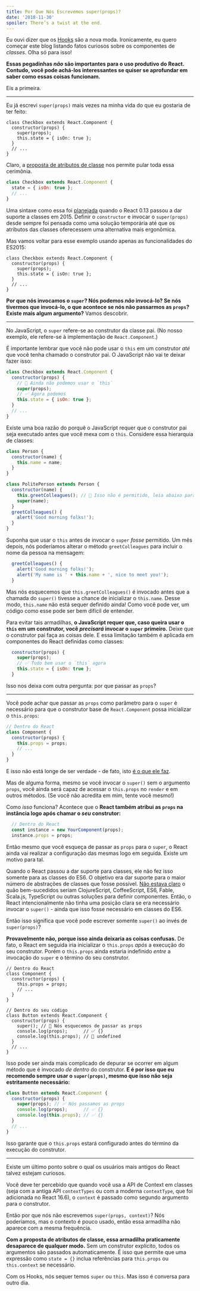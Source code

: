 ```yaml
---
title: Por Que Nós Escrevemos super(props)?
date: '2018-11-30'
spoiler: There’s a twist at the end.
---
```



Eu ouvi dizer que os [Hooks](https://reactjs.org/docs/hooks-intro.html) são a nova moda. Ironicamente, eu quero começar este blog listando fatos curiosos sobre os componentes de *classes*. Olha só para isso!

**Essas pegadinhas *não* são importantes para o uso produtivo do React. Contudo, você pode achá-los interessantes se quiser se aprofundar em saber como essas coisas funcionam.**

Eis a primeira.

---

Eu já escrevi `super(props)` mais vezes na minha vida do que eu gostaria de ter feito:

```jsx{3}
class Checkbox extends React.Component {
  constructor(props) {
    super(props);
    this.state = { isOn: true };
  }
  // ...
}
```

Claro, a [proposta de atributos de classe](https://github.com/tc39/proposal-class-fields) nos permite pular toda essa cerimônia.

```jsx
class Checkbox extends React.Component {
  state = { isOn: true };
  // ...
}
```

Uma sintaxe como essa foi [planejada](https://reactjs.org/blog/2015/01/27/react-v0.13.0-beta-1.html#es7-property-initializers) quando o React 0.13 passou a dar suporte a classes em 2015. Definir o `constructor` e invocar o `super(props)` desde sempre foi pensada como uma solução temporária até que os atributos das classes oferecessem uma alternativa mais ergonômica.

Mas vamos voltar para esse exemplo usando apenas as funcionalidades do ES2015:

```jsx{3}
class Checkbox extends React.Component {
  constructor(props) {
    super(props);
    this.state = { isOn: true };
  }
  // ...
}
```

**Por que nós invocamos o `super`? Nós podemos *não* invocá-lo? Se nós tivermos que invocá-lo, o que acontece se nós não passarmos as `props`? Existe mais algum argumento?** Vamos descobrir.

---

No JavaScript, o `super` refere-se ao construtor da classe pai. (No nosso exemplo, ele refere-se à implementação de `React.Component`.)

É importante lembrar que você não pode usar o `this` em um construtor *até* que você tenha chamado o construtor pai. O JavaScript não vai te deixar fazer isso:

```jsx
class Checkbox extends React.Component {
  constructor(props) {
    // 🔴 Ainda não podemos usar o `this`
    super(props);
    // ✅ Agora podemos
    this.state = { isOn: true };
  }
  // ...
}
```

Existe uma boa razão do porquê o JavaScript requer que o construtor pai seja executado antes que você mexa com o `this`. Considere essa hierarquia de classes:

```jsx
class Person {
  constructor(name) {
    this.name = name;
  }
}

class PolitePerson extends Person {
  constructor(name) {
    this.greetColleagues(); // 🔴 Isso não é permitido, leia abaixo para saber o porquê
    super(name);
  }
  greetColleagues() {
    alert('Good morning folks!');
  }
}
```

Suponha que usar o `this` antes de invocar o `super` *fosse* permitido. Um mês depois, nós poderíamos alterar o método `greetColleagues` para incluir o nome da pessoa na mensagem:

```jsx
  greetColleagues() {
    alert('Good morning folks!');
    alert('My name is ' + this.name + ', nice to meet you!');
  }
```

Mas nós esquecemos que `this.greetColleagues()` é invocado antes que a chamada do `super()` tivesse a chance de inicializar o `this.name`. Desse modo, `this.name` não está sequer definido ainda! Como você pode ver, um código como esse pode ser bem difícil de entender.

Para evitar tais armadilhas, **o JavaScript requer que, caso queira usar o `this` em um construtor, você *precisará* invocar o `super` primeiro.** Deixe que o construtor pai faça as coisas dele. E essa limitação também é aplicada em componentes do React definidas como classes:

```jsx
  constructor(props) {
    super(props);
    // ✅ Tudo bem usar o `this` agora
    this.state = { isOn: true };
  }
```

Isso nos deixa com outra pergunta: por que passar as `props`?

---

Você pode achar que passar as `props` como parâmetro para o `super` é necessário para que o construtor base de `React.Component` possa inicializar o `this.props`:

```jsx
// Dentro do React
class Component {
  constructor(props) {
    this.props = props;
    // ...
  }
}
```

E isso não está longe de ser verdade - de fato, isto [é o que ele faz](https://github.com/facebook/react/blob/1d25aa5787d4e19704c049c3cfa985d3b5190e0d/packages/react/src/ReactBaseClasses.js#L22).

Mas de alguma forma, mesmo se você invocar o `super()` sem o argumento `props`, você ainda será capaz de acessar o `this.props` no `render` e em outros métodos. (Se você não acredita em mim, tente você mesmo!)

Como *isso* funciona? Acontece que o **React também atribui as `props` na instância logo após chamar o *seu* construtor:**

```jsx
  // Dentro do React
  const instance = new YourComponent(props);
  instance.props = props;
```

Então mesmo que você esqueça de passar as `props` para o `super`, o React ainda vai realizar a configuração das mesmas logo em seguida. Existe um motivo para tal.

Quando o React passou a dar suporte para classes, ele não fez isso somente para as classes do ES6. O objetivo era dar suporte para o maior número de abstrações de classes que fosse possível. [Não estava claro](https://reactjs.org/blog/2015/01/27/react-v0.13.0-beta-1.html#other-languages) o quão bem-sucedidos seriam ClojureScript, CoffeeScript, ES6, Fable, Scala.js, TypeScript ou outras soluções para definir componentes. Então, o React intencionalmente não tinha uma posição clara se era necessário invocar o `super()` - ainda que isso fosse necessário em classes do ES6.

Então isso significa que você pode escrever somente `super()` ao invés de `super(props)`?

**Provavelmente não, porque isso ainda deixaria as coisas confusas.** De fato, o React em seguida iria inicializar o `this.props` *após* a execução do seu construtor. Porém o `this.props` ainda estaria indefinido *entre* a invocação do `super` e o término do seu construtor.

```jsx{14}
// Dentro do React
class Component {
  constructor(props) {
    this.props = props;
    // ...
  }
}

// Dentro do seu código
class Button extends React.Component {
  constructor(props) {
    super(); // 😬 Nós esquecemos de passar as props
    console.log(props);      // ✅ {}
    console.log(this.props); // 😬 undefined 
  }
  // ...
}
```

Isso pode ser ainda mais complicado de depurar se ocorrer em algum método que é invocado *de dentro* do construtor. **E é por isso que eu recomendo sempre usar o `super(props)`, mesmo que isso não seja estritamente necessário:**

```jsx
class Button extends React.Component {
  constructor(props) {
    super(props); // ✅ Nós passamos as props
    console.log(props);      // ✅ {}
    console.log(this.props); // ✅ {}
  }
  // ...
}
```

Isso garante que o `this.props` estará configurado antes do término da execução do construtor.

-----

Existe um último ponto sobre o qual os usuários mais antigos do React talvez estejam curiosos.

Você deve ter percebido que quando você usa a API de Context em classes (seja com a antiga API `contextTypes` ou com a moderna `contextType`, que foi adicionada no React 16.6), o `context` é passado como segundo argumento para o construtor.

Então por que nós não escrevemos `super(props, context)`? Nós poderíamos, mas o contexto é pouco usado, então essa armadilha não aparece com a mesma frequência.

**Com a proposta de atributos de classe, essa armadilha praticamente desaparece de qualquer modo.** Sem um construtor explícito, todos os argumentos são passados automaticamente. É isso que permite que uma expressão como `state = {}` inclua referências para `this.props` ou `this.context` se necessário.

Com os Hooks, nós sequer temos `super` ou `this`. Mas isso é conversa para outro dia.
